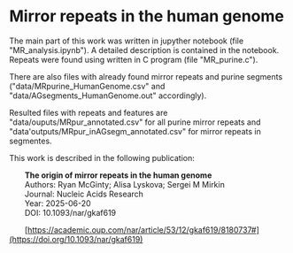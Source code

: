 # Mirror repeats in the human genome
The main part of this work was written in jupyther notebook (file "MR_analysis.ipynb"). A detailed description is contained in the notebook. Repeats were found using written in C program (file "MR_purine.c"). 

There are also files with already found mirror repeats and purine segments ("data/MRpurine_HumanGenome.csv" and "data/AGsegments_HumanGenome.out" accordingly). 

Resulted files with repeats and features are "data/ouputs/MRpur_annotated.csv" for all purine mirror repeats and "data'outputs/MRpur_inAGsegm_annotated.csv" for mirror repeats in segmentes.

This work is described in the following publication:

&emsp;&emsp;__The origin of mirror repeats in the human genome__\
&emsp;&emsp;Authors: Ryan McGinty; Alisa Lyskova; Sergei M Mirkin\
&emsp;&emsp;Journal: Nucleic Acids Research\
&emsp;&emsp;Year: 2025-06-20\
&emsp;&emsp;DOI: 10.1093/nar/gkaf619

&emsp;&emsp;[https://academic.oup.com/nar/article/53/12/gkaf619/8180737#](https://doi.org/10.1093/nar/gkaf619)
